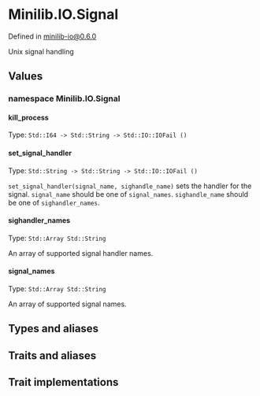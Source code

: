 # Minilib.IO.Signal

Defined in minilib-io@0.6.0

Unix signal handling

## Values

### namespace Minilib.IO.Signal

#### kill_process

Type: `Std::I64 -> Std::String -> Std::IO::IOFail ()`

#### set_signal_handler

Type: `Std::String -> Std::String -> Std::IO::IOFail ()`

`set_signal_handler(signal_name, sighandle_name)` sets the handler for the signal.
`signal_name` should be one of `signal_names`.
`sighandle_name` should be one of `sighandler_names`.

#### sighandler_names

Type: `Std::Array Std::String`

An array of supported signal handler names.

#### signal_names

Type: `Std::Array Std::String`

An array of supported signal names.

## Types and aliases

## Traits and aliases

## Trait implementations